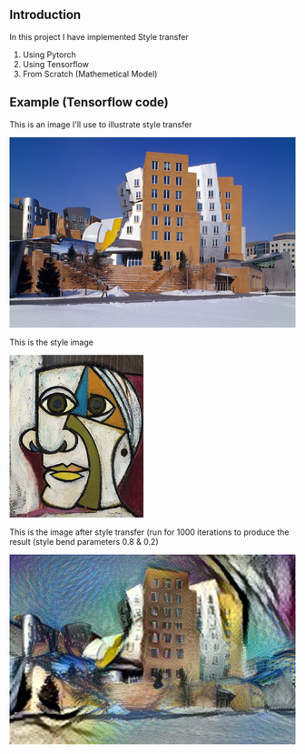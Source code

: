 ## Introduction
In this project I have implemented Style transfer
1. Using Pytorch
2. Using Tensorflow
3. From Scratch (Mathemetical Model)

## Example (Tensorflow code)
This is an image I'll use to illustrate style transfer

![image](https://github.com/kushagra1198/Neural-Style-Transfer/blob/master/example/image.jpg)



This is the style image

![style](https://github.com/kushagra1198/Neural-Style-Transfer/blob/master/example/style.jpg)


This is the image after style transfer (run for 1000 iterations to produce the result (style bend parameters 0.8 & 0.2)

![final](https://github.com/kushagra1198/Neural-Style-Transfer/blob/master/example/final.jpg)


